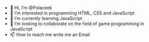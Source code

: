 - 👋 Hi, I’m @Polaceek
- 👀 I’m interested in programming HTML, CSS and JavaScript 
- 🌱 I’m currently learning JavaScript
- 💞️ I’m looking to collaborate on the field of game programming in JavaScript
- 📫 How to reach me write me an Email

<!---
Polaceek/Polaceek is a ✨ special ✨ repository because its `README.md` (this file) appears on your GitHub profile.
You can click the Preview link to take a look at your changes.
--->
